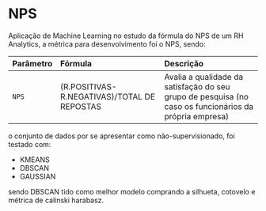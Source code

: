 # NPS
Aplicação de Machine Learning no estudo da fórmula do NPS de um RH Analytics, a métrica para desenvolvimento foi o NPS, sendo:

| Parâmetro   | Fórmula      | Descrição                           |
| :---------- | :--------- | :---------------------------------- |
| `NPS` | (R.POSITIVAS-R.NEGATIVAS)/TOTAL DE REPOSTAS | Avalia a qualidade da satisfação do seu grupo de pesquisa (no caso os funcionários da própria empresa) |

o conjunto de dados por se apresentar como não-supervisionado, foi testado com:
  - KMEANS
  - DBSCAN
  - GAUSSIAN

sendo DBSCAN tido como melhor modelo comprando a silhueta, cotovelo e métrica de calinski harabasz.
